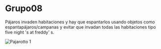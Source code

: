 # Grupo08
Pájaros invaden habitaciones  y hay que espantarlos usando objetos como espantapájaros/campanas y evitar que invadan todas las habitaciones tipo five night 's at freddy' s.



![Pajarotto 1](https://user-images.githubusercontent.com/82326243/133884687-167a3170-8f85-46ae-924e-9b43d3867d3b.png)
